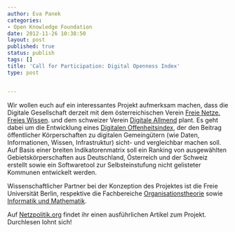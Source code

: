 ```yaml
---
author: Eva Panek
categories:
- Open Knowledge Foundation
date: 2012-11-26 10:38:50
layout: post
published: true
status: publish
tags: []
title: 'Call for Participation: Digital Openness Index'
type: post


---
```


Wir wollen euch auf ein interessantes Projekt aufmerksam machen, dass die Digitale Gesellschaft derzeit mit dem österreichischen Verein [Freie Netze. Freies Wissen](http://www.freienetze.at/freie-netze). und dem schweizer Verein [Digitale Allmend](http://allmend.ch/) plant. Es geht dabei um die Entwicklung eines [Digitalen Offenheitsindex](http://www.do-index.org/), der den Beitrag öffentlicher Körperschaften zu digitalen Gemeingütern (wie Daten, Informationen, Wissen, Infrastruktur) sicht- und vergleichbar machen soll. Auf Basis einer breiten Indikatorenmatrix soll ein Ranking von ausgewählten Gebietskörperschaften aus Deutschland, Österreich und der Schweiz erstellt sowie ein Softwaretool zur Selbsteinstufung nicht gelisteter Kommunen entwickelt werden.

Wissenschaftlicher Partner bei der Konzeption des Projektes ist die Freie Universität Berlin, respektive die Fachbereiche [Organisationstheorie](http://www.wiwiss.fu-berlin.de/institute/management/dobusch/) sowie [Informatik und Mathematik](http://www.mi.fu-berlin.de/inf/groups/ag-nbi/members/mueller-birn.html).

Auf [Netzpolitik.org](https://netzpolitik.org/2012/call-for-participation-digital-openness-index/) findet ihr einen ausführlichen Artikel zum Projekt. Durchlesen lohnt sich!